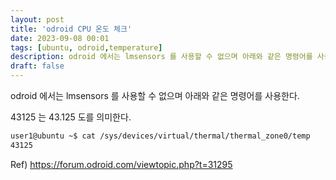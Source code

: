 ```yaml
---
layout: post
title: 'odroid CPU 온도 체크'
date: 2023-09-08 00:01
tags: [ubuntu, odroid,temperature]
description: odroid 에서는 lmsensors 를 사용할 수 없으며 아래와 같은 명령어를 사용한다.
draft: false
---
```


odroid 에서는 lmsensors 를 사용할 수 없으며 아래와 같은 명령어를 사용한다.

43125 는 43.125 도를 의미한다.

```bash
user1@ubuntu ~$ cat /sys/devices/virtual/thermal/thermal_zone0/temp
43125
```


Ref)
https://forum.odroid.com/viewtopic.php?t=31295

